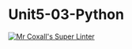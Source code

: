 # Unit5-03-Python
[![Mr Coxall's Super Linter](https://github.com/ICS3U-C-Programming-LilyC/Unit5-03-Python/workflows/Mr%20Coxall's%20Super%20Linter/badge.svg)](https://github.com/ICS3U-C-Programming-LilyC/Unit5-03-Python/actions/)
